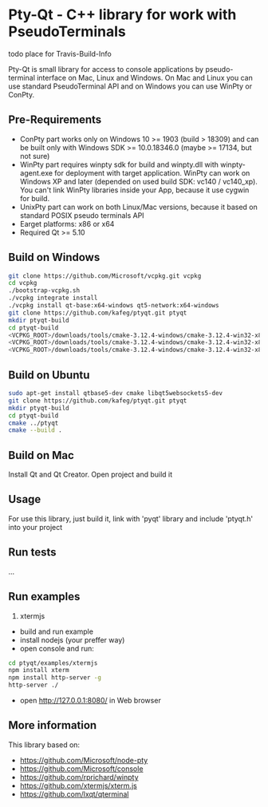 # Pty-Qt - C++ library for work with PseudoTerminals

todo place for Travis-Build-Info

Pty-Qt is small library for access to console applications by pseudo-terminal interface on Mac, Linux and Windows. On Mac and Linux you can use standard PseudoTerminal API and on Windows you can use WinPty or ConPty.

## Pre-Requirements
  - ConPty part works only on Windows 10 >= 1903 (build > 18309) and can be built only with Windows SDK >= 10.0.18346.0 (maybe >= 17134, but not sure)
  - WinPty part requires winpty sdk for build and winpty.dll with winpty-agent.exe for deployment with target application. WinPty can work on Windows XP and later (depended on used build SDK: vc140 / vc140_xp). You can't link WinPty libraries inside your App, because it use cygwin for build.
  - UnixPty part can work on both Linux/Mac versions, because it based on standard POSIX pseudo terminals API
  - Еarget platforms: x86 or x64
  - Required Qt >= 5.10

## Build on Windows
```sh
git clone https://github.com/Microsoft/vcpkg.git vcpkg
cd vcpkg
./bootstrap-vcpkg.sh
./vcpkg integrate install
./vcpkg install qt-base:x64-windows qt5-network:x64-windows
git clone https://github.com/kafeg/ptyqt.git ptyqt
mkdir ptyqt-build
cd ptyqt-build
<VCPKG_ROOT>/downloads/tools/cmake-3.12.4-windows/cmake-3.12.4-win32-x86/bin/cmake.exe ../ptyqt "-DCMAKE_TOOLCHAIN_FILE=<VCPKG_ROOT>/scripts/buildsystems/vcpkg.cmake" "-DVCPKG_TARGET_TRIPLET=x64-windows"
<VCPKG_ROOT>/downloads/tools/cmake-3.12.4-windows/cmake-3.12.4-win32-x86/bin/cmake.exe --build . --target winpty
<VCPKG_ROOT>/downloads/tools/cmake-3.12.4-windows/cmake-3.12.4-win32-x86/bin/cmake.exe --build .
```

## Build on Ubuntu
```sh
sudo apt-get install qtbase5-dev cmake libqt5websockets5-dev
git clone https://github.com/kafeg/ptyqt.git ptyqt
mkdir ptyqt-build
cd ptyqt-build
cmake ../ptyqt
cmake --build .
```

## Build on Mac
Install Qt and Qt Creator. Open project and build it

## Usage
For use this library, just build it, link with 'pyqt' library and include 'ptyqt.h' into your project

## Run tests
...

## Run examples
1. xtermjs
- build and run example
- install nodejs (your preffer way)
- open console and run:
```sh
cd ptyqt/examples/xtermjs
npm install xterm
npm install http-server -g
http-server ./
```
- open http://127.0.0.1:8080/ in Web browser

## More information
This library based on:
  - https://github.com/Microsoft/node-pty
  - https://github.com/Microsoft/console
  - https://github.com/rprichard/winpty
  - https://github.com/xtermjs/xterm.js
  - https://github.com/lxqt/qterminal
